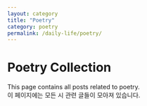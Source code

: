 ```yaml
---
layout: category
title: "Poetry"
category: poetry
permalink: /daily-life/poetry/
---
```


# Poetry Collection

This page contains all posts related to poetry. <br>
이 페이지에는 모든 시 관련 글들이 모아져 있습니다.
